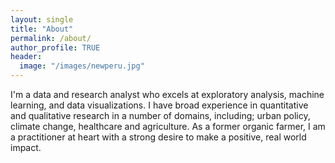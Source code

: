 ```yaml
---
layout: single
title: "About"
permalink: /about/
author_profile: TRUE
header:
  image: "/images/newperu.jpg"
---
```


I'm a data and research analyst who excels at exploratory analysis, machine learning, and data visualizations. I have broad experience in quantitative and qualitative research in a number of domains, including; urban policy, climate change, healthcare and agriculture. As a former organic farmer, I am a practitioner at heart with a strong desire to make a positive, real world impact.
